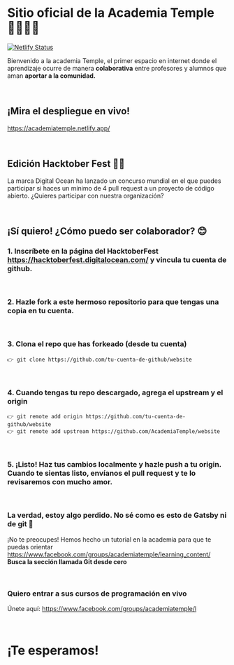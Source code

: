 # Sitio oficial de la Academia Temple 👨‍🏫👩‍🏫

[![Netlify Status](https://api.netlify.com/api/v1/badges/15685988-a20d-41b2-a61d-d927d3a616b5/deploy-status)](https://app.netlify.com/sites/academiatemple/deploys)

Bienvenido a la academia Temple, el primer espacio en internet donde el aprendizaje ocurre de manera **colaborativa** entre profesores y alumnos que aman **aportar a la comunidad.**

&nbsp;

## **¡Mira el despliegue en vivo!**

https://academiatemple.netlify.app/

&nbsp;

## **Edición Hacktober Fest** 🎃👻

La marca Digital Ocean ha lanzado un concurso mundial en el que puedes participar si haces un mínimo de 4 pull request a un proyecto de código abierto. ¿Quieres participar con nuestra organización?

&nbsp;

## **¡Sí quiero! ¿Cómo puedo ser colaborador?** 😊

### 1. Inscríbete en la página del HacktoberFest https://hacktoberfest.digitalocean.com/ y vincula tu cuenta de github.

&nbsp;

### 2. Hazle fork a este hermoso repositorio para que tengas una copia en tu cuenta.

&nbsp;

### 3. Clona el repo que has forkeado (desde tu cuenta)

```
👉 git clone https://github.com/tu-cuenta-de-github/website
```

&nbsp;

### 4. Cuando tengas tu repo descargado, agrega el upstream y el origin

```
👉 git remote add origin https://github.com/tu-cuenta-de-github/website
👉 git remote add upstream https://github.com/AcademiaTemple/website
```

&nbsp;

### 5. **¡Listo!** Haz tus cambios localmente y hazle push a tu origin. Cuando te sientas listo, envíanos el pull request y te lo revisaremos con mucho amor.

&nbsp;

### **La verdad, estoy algo perdido. No sé como es esto de Gatsby ni de git** 🤢

¡No te preocupes! Hemos hecho un tutorial en la academia para que te puedas orientar https://www.facebook.com/groups/academiatemple/learning_content/
**Busca la sección llamada Git desde cero**

&nbsp;

### **Quiero entrar a sus cursos de programación en vivo**

Únete aquí: https://www.facebook.com/groups/academiatemple/l

&nbsp;

# **¡Te esperamos!**

